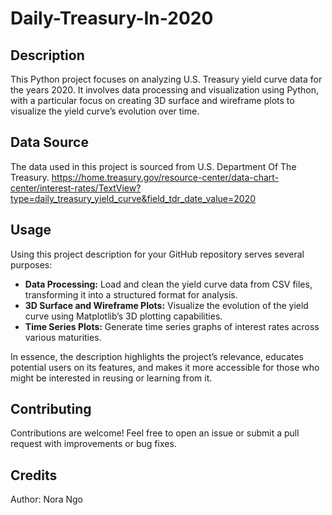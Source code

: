 # Daily-Treasury-In-2020

## Description
This Python project focuses on analyzing U.S. Treasury yield curve data for the years 2020. It involves data processing and visualization using Python, with a particular focus on creating 3D surface and wireframe plots to visualize the yield curve’s evolution over time.

## Data Source
The data used in this project is sourced from U.S. Department Of The Treasury. https://home.treasury.gov/resource-center/data-chart-center/interest-rates/TextView?type=daily_treasury_yield_curve&field_tdr_date_value=2020
  
## Usage
Using this project description for your GitHub repository serves several purposes:
- **Data Processing:** Load and clean the yield curve data from CSV files, transforming it into a structured format for analysis.
- **3D Surface and Wireframe Plots:** Visualize the evolution of the yield curve using Matplotlib’s 3D plotting capabilities.
- **Time Series Plots:** Generate time series graphs of interest rates across various maturities.

In essence, the description highlights the project’s relevance, educates potential users on its features, and makes it more accessible for those who might be interested in reusing or learning from it.

## Contributing
Contributions are welcome! Feel free to open an issue or submit a pull request with improvements or bug fixes.

## Credits
Author: Nora Ngo
